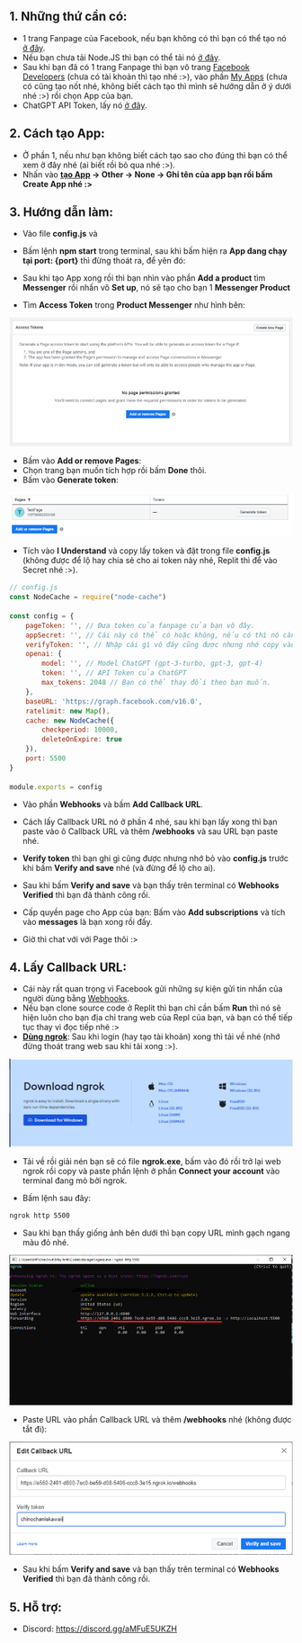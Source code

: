 ## 1. Những thứ cần có:
- 1 trang Fanpage của Facebook, nếu bạn không có thì bạn có thể tạo nó [ở đây](https://www.facebook.com/pages/creation/).
- Nếu bạn chưa tải Node.JS thì bạn có thể tải nó [ở đây](https://www.nodejs.org/).
- Sau khi bạn đã có 1 trang Fanpage thì bạn vô trang [Facebook Developers](https://developers.facebook.com/) (chưa có tài khoản thì tạo nhé :>), vào phần [My Apps](https://developers.facebook.com/apps/) (chưa có cũng tạo nốt nhé, không biết cách tạo thì mình sẽ hướng dẫn ở ý dưới nhé :>) rồi chọn App của bạn.
- ChatGPT API Token, lấy nó [ở đây](https://platform.openai.com/account/api-keys).

## 2. Cách tạo App:
- Ở phần 1, nếu như bạn không biết cách tạo sao cho đúng thì bạn có thể xem ở đây nhé (ai biết rồi bỏ qua nhé :>).
- Nhấn vào **[tạo App](https://developers.facebook.com/apps/creation/) -> Other -> None -> Ghi tên của app bạn rồi bấm Create App nhé :>**

## 3. Hướng dẫn làm:
- Vào file **config.js** và 

- Bấm lệnh **npm start** trong terminal, sau khi bấm hiện ra **App đang chạy tại port: {port}** thì đừng thoát ra, để yên đó:

- Sau khi tạo App xong rồi thì bạn nhìn vào phần **Add a product** tìm **Messenger** rồi nhấn vô **Set up**, nó sẽ tạo cho bạn 1 **Messenger Product**
- Tìm **Access Token** trong **Product Messenger** như hình bên:

<img src="./assets/access_tokens.png"></img>

- Bấm vào **Add or remove Pages**:
- Chọn trang bạn muốn tích hợp rồi bấm **Done** thôi.
- Bấm vào **Generate token**:

<img src="./assets/page.png"></img>

- Tích vào **I Understand** và copy lấy token và đặt trong file **config.js** (không được để lộ hay chia sẻ cho ai token này nhé, Replit thì để vào Secret nhé :>).

```js
// config.js
const NodeCache = require("node-cache")

const config = {
    pageToken: '', // Đưa token của fanpage của bạn vô đây.
    appSecret: '', // Cái này có thể có hoặc không, nếu có thì nó càng bảo mật.
    verifyToken: '', // Nhập cái gì vô đây cũng được nhưng nhớ copy vào Verify Token ở mục Webhooks.
    openai: {
        model: '', // Model ChatGPT (gpt-3-turbo, gpt-3, gpt-4)
        token: '', // API Token của ChatGPT
        max_tokens: 2048 // Bạn có thể thay đổi theo bạn muốn.
    },
    baseURL: 'https://graph.facebook.com/v16.0',
    ratelimit: new Map(),
    cache: new NodeCache({
        checkperiod: 10000,
        deleteOnExpire: true
    }),
    port: 5500
}

module.exports = config
```
- Vào phần **Webhooks** và bấm **Add Callback URL**.
- Cách lấy Callback URL nó ở phần 4 nhé, sau khi bạn lấy xong thì bạn paste vào ô Callback URL và thêm **/webhooks** và sau URL bạn paste nhé.

- **Verify token** thì bạn ghi gì cũng được nhưng nhớ bỏ vào **config.js** trước khi bấm **Verify and save** nhé (và đừng để lộ cho ai).

- Sau khi bấm **Verify and save** và bạn thấy trên terminal có **Webhooks Verified** thì bạn đã thành công rồi.

- Cấp quyền page cho App của bạn: Bấm vào **Add subscriptions** và tích vào **messages** là bạn xong rồi đấy.

- Giờ thì chat với với Page thôi :>

## 4. Lấy Callback URL:
- Cái này rất quan trọng vì Facebook gửi những sự kiện gửi tin nhắn của người dùng bằng [Webhooks](https://en.wikipedia.org/wiki/Webhook).
- Nếu bạn clone source code ở Replit thì bạn chỉ cần bấm **Run** thì nó sẽ hiện luôn cho bạn địa chỉ trang web của Repl của bạn, và bạn có thể tiếp tục thay vì đọc tiếp nhé :>
- **[Dùng ngrok](https://ngrok.com/)**: Sau khi login (hay tạo tài khoản) xong thì tải về nhé (nhớ đừng thoát trang web sau khi tải xong :>).

<img src="./assets/ngrok.png"></img>

- Tải về rồi giải nén bạn sẽ có file **ngrok.exe**, bấm vào đó rồi trở lại web ngrok rồi copy và paste phần lệnh ở phần **Connect your account** vào terminal đang mỏ bởi ngrok.

- Bấm lệnh sau đây:
```sh
ngrok http 5500
```
- Sau khi bạn thấy giống ảnh bên dưới thì bạn copy URL mình gạch ngang màu đỏ nhé.

<img src="./assets/ngrok1.png">

- Paste URL vào phần Callback URL và thêm **/webhooks** nhé (không được tắt đi):

<img src="./assets/webhooks.png"></img>

- Sau khi bấm **Verify and save** và bạn thấy trên terminal có **Webhooks Verified** thì bạn đã thành công rồi.

## 5. Hỗ trợ:
- Discord: https://discord.gg/aMFuE5UKZH